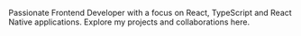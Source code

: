 Passionate Frontend Developer with a focus on React, TypeScript and React Native applications. Explore my projects and collaborations here.

<!---
kekene48/kekene48 is a ✨ special ✨ repository because its `README.md` (this file) appears on your GitHub profile.
You can click the Preview link to take a look at your changes.
--->
